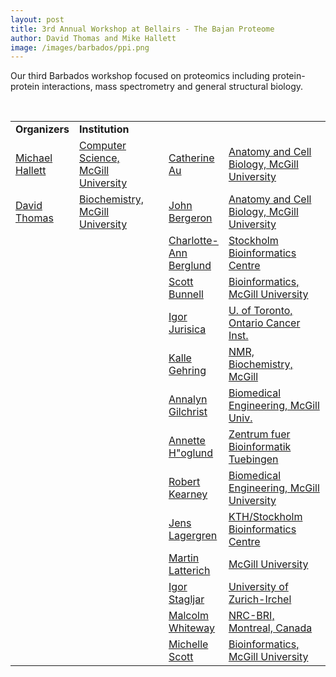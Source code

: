 ```yaml
---
layout: post
title: 3rd Annual Workshop at Bellairs - The Bajan Proteome
author: David Thomas and Mike Hallett
image: /images/barbados/ppi.png
---
```


Our third Barbados workshop focused on proteomics including protein-protein interactions, mass spectrometry and general structural biology.


<br>

<table class="t1" width="624" cellspacing="0" cellpadding="0">
<tbody>
<tr>
<td class="td1" valign="middle"><span class="p1"><strong>Organizers</strong></span></td>
<td class="td2" valign="middle"><span class="p1"><strong>Institution</strong></span></td>
</tr>
  <tr> 
    <td WIDTH="12%"><a href="mailto:hallett@mcb.mcgill.ca">Michael 
      Hallett</a></td>
    <td WIDTH="26%"><a href="http://www.mcb.mcgill.ca/~hallett">Computer 
      Science, McGill University</a></td>
    <td WIDTH="3%"></td>
   <td WIDTH="14%"><a href="mailto:catherine.au@mcgill.ca">Catherine 
      Au</a></td>
    <td WIDTH="45%"><a href="http://www.medicine.mcgill.ca/bergeron/">Anatomy 
      and Cell Biology, McGill University</a> </td>
  </tr>
  
  <tr>
    <td width="12%"><a href="mailto:david.thomas@McGill.ca">David 
      Thomas</a></td>
    <td width="26%"><a href="http://www.mcgill.ca/biochemistry/department/faculty/thomas/">Biochemistry, 
      McGill University</a></td>
    <td WIDTH="3%"></td>
    <td WIDTH="14%"><a href="mailto:john.bergeron@mcgill.ca">John 
      Bergeron</a></td>
    <td WIDTH="45%"><a href="http://www.medicine.mcgill.ca/bergeron/">Anatomy 
      and Cell Biology, McGill University</a> </td>
  </tr>
   <tr> 
    <td WIDTH="12%"></td>
    <td WIDTH="26%"></td>
    <td WIDTH="3%"></td>
    <td WIDTH="14%"><a href="mailto:lottab@sbc.su.se">Charlotte-Ann Berglund</a></td>
    <td WIDTH="45%"><a href="http://www.sbc.su.se">Stockholm Bioinformatics Centre</a> </td>
  </tr>
 <tr> 
    <td WIDTH="12%"></td>
    <td WIDTH="26%"></td>
    <td WIDTH="3%"></td>
    <td WIDTH="14%"><a href="mailto:scottyb@mcb.mcgill.ca">Scott 
      Bunnell</a></td>
    <td WIDTH="45%"><a href="http://www.mcb.mcgill.ca">Bioinformatics, 
      McGill University</a> </td>
  </tr>

  <tr> 
    <td WIDTH="12%"></td>
    <td WIDTH="26%"></td>
    <td WIDTH="3%"></td>
    <td WIDTH="14%"><a href="http://www.cs.toronto.edu/%7Ejuris/">I</a><a href="mailto:ij@uhnres.utoronto.ca
">gor Jurisica</a></td>
    <td WIDTH="45%"><a href="http://www.cs.toronto.edu/~juris/">U. 
      of Toronto, Ontario Cancer Inst.</a> </td>
  </tr>

 
   <tr> 
    <td WIDTH="12%"></td>
    <td WIDTH="26%"></td>
    <td WIDTH="3%"></td>
    <td WIDTH="14%"><a href="Kalle.Gehring@mcgill.ca">Kalle 
      Gehring</a></td>
    <td WIDTH="45%"><a href="http://www.mcgnmr.ca/">NMR, 
      Biochemistry, McGill</a> 
      </td>
  </tr>
  <tr> 
    <td WIDTH="12%"></td>
    <td WIDTH="26%"></td>
    <td WIDTH="3%"></td>
    <td WIDTH="14%"><a href="agilchrist@bmed.mcgill.ca">Annalyn 
      Gilchrist</a></td>
    <td WIDTH="45%"><a href="http://www.bmed.mcgill.ca/research_areas.html#REK">Biomedical 
      Engineering, McGill Univ.</a></td>
  </tr>
  <tr> 
    <td WIDTH="12%"></td>
    <td WIDTH="26%"></td>
    <td WIDTH="3%"></td>
    <td WIDTH="14%"><a href="hoeglund@informatik.uni-tuebingen.de">Annette 
      H&quot;oglund</a></td>
    <td WIDTH="45%"><a href="www-bs.informatik.uni-tuebingen.de">Zentrum 
      fuer Bioinformatik Tuebingen</a></td>
  </tr>
 
  <tr> 
    <td WIDTH="12%"></td>
    <td WIDTH="26%"></td>
    <td WIDTH="3%"></td>
    <td WIDTH="14%"><a href="mailto:Robert.Kearney@McGill.ca">Robert 
      Kearney</a></td>
    <td WIDTH="45%"><a href="http://www.bmed.mcgill.ca/research_areas.html#REK">Biomedical 
      Engineering, McGill University</a> </td>
  </tr>
  <tr> 
    <td></td>
    <td></td>
    <td></td>
    <td><a href="mailto:jensl@nada.kth.se">Jens 
      Lagergren</a></td>
    <td><a href="http://www.nada.kth.se/%7Ejensl/">KTH/Stockholm 
      Bioinformatics Centre</a> 
      </td>
  </tr>
  <tr> 
    <td></td>
    <td></td>
    <td></td>
    <td><a href="mailto:Martin_Latterich@qm.salk.edu">Martin 
      Latterich</a></td>
    <td><a href="http://www.mcgill.ca">McGill 
      University</a> </td>
  </tr>
 
  
  <tr> 
    <td WIDTH="12%"></td>
    <td WIDTH="26%"></td>
    <td WIDTH="3%"></td>
    <td WIDTH="14%"><a href="stagljar@vetbio.uniz.ch">Igor 
      Stagljar</a></td>
    <td WIDTH="45%"><a href="http://www.unizh.ch/vetbio">University 
      of Zurich-Irchel</a> </td>
  </tr>
 
  <tr> 
    <td WIDTH="12%"></td>
    <td WIDTH="26%"></td>
    <td WIDTH="3%"></td>
    <td WIDTH="14%"><a href="mailto:malcolm.whiteway@nrc.ca">Malcolm 
      Whiteway</a></td>
    <td WIDTH="45%"><a href="http://cbr-rbc.nrc-cnrc.gc.ca/thomaslab/">NRC-BRI, 
      Montreal, Canada</a> 
      </td>
  </tr>
     <tr> 
    <td WIDTH="12%">&nbsp;</td>
    <td WIDTH="26%">&nbsp;</td>
    <td WIDTH="3%">&nbsp;</td>
    <td WIDTH="14%"><a href="mailto:mscott6@po-box.mcgill.ca">Michelle 
      Scott</a></td>
    <td WIDTH="45%"><a href="http://www.mcb.mcgill.ca/~michelle">Bioinformatics, 
      McGill University</a> </td>
  </tr>
  </tbody>
</table>



